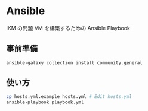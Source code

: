 # Ansible

IKM の問題 VM を構築するための Ansible Playbook

## 事前準備

```bash
ansible-galaxy collection install community.general
```

## 使い方

```bash
cp hosts.yml.example hosts.yml # Edit hosts.yml
ansible-playbook playbook.yml
```
